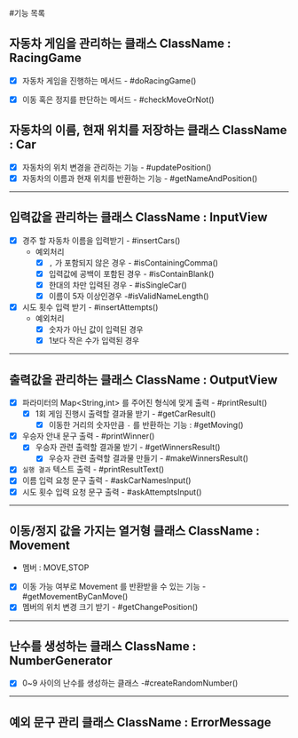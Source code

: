 #기능 목록

## 자동차 게임을 관리하는 클래스 ClassName : RacingGame
- [x] 자동차 게임을 진행하는 메서드 - #doRacingGame()
- [x] 이동 혹은 정지를 판단하는 메서드 - #checkMoveOrNot()


## 자동차의 이름, 현재 위치를 저장하는 클래스 ClassName : Car
- [x] 자동차의 위치 변경을 관리하는 기능 - #updatePosition()
- [x] 자동차의 이름과 현재 위치를 반환하는 기능 - #getNameAndPosition()
---
## 입력값을 관리하는 클래스 ClassName : InputView
- [x] 경주 할 자동차 이름을 입력받기 - #insertCars()
  - 예외처리
    - [x] `,` 가 포함되지 않은 경우 - #isContainingComma()
    - [x] 입력값에 공백이 포함된 경우 - #isContainBlank()
    - [x] 한대의 차만 입력된 경우 - #isSingleCar()
    - [x] 이름이 5자 이상인경우 -#isValidNameLength()
- [x] 시도 횟수 입력 받기 - #insertAttempts()
  - 예외처리
    - [x] 숫자가 아닌 값이 입력된 경우
    - [x] 1보다 작은 수가 입력된 경우
---
## 출력값을 관리하는 클래스 ClassName : OutputView
- [x] 파라미터의 Map<String,int> 를 주어진 형식에 맞게 출력 - #printResult()
  - [x] 1회 게임 진행시 출력할 결과물 받기 - #getCarResult()
    - [x] 이동한 거리의 숫자만큼 `-` 를 반환하는 기능 : #getMoving()
- [x] 우승자 안내 문구 출력 - #printWinner()
  - [x] 우승자 관련 출력할 결과물 받기 - #getWinnersResult()
    - [x] 우승자 관련 출력할 결과물 만들기 - #makeWinnersResult()
- [x] `실행 결과` 텍스트 출력 - #printResultText()
- [x] 이름 입력 요청 문구 출력 - #askCarNamesInput()
- [x] 시도 횟수 입력 요청 문구 출력 - #askAttemptsInput()
---
## 이동/정지 값을 가지는 열거형 클래스 ClassName : Movement
- 멤버 : MOVE,STOP
- [x] 이동 가능 여부로 Movement 를 반환받을 수 있는 기능 - #getMovementByCanMove()
- [x] 멤버의 위치 변경 크기 받기 - #getChangePosition()
---
## 난수를 생성하는 클래스 ClassName : NumberGenerator
- [x] 0~9 사이의 난수를 생성하는 클래스 -#createRandomNumber()
---
## 예외 문구 관리 클래스 ClassName : ErrorMessage
